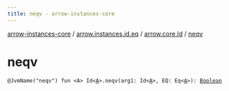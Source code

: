 ```yaml
---
title: neqv - arrow-instances-core
---
```


[arrow-instances-core](../../index.html) / [arrow.instances.id.eq](../index.html) / [arrow.core.Id](index.html) / [neqv](./neqv.html)

# neqv

`@JvmName("neqv") fun <A> Id<`[`A`](neqv.html#A)`>.neqv(arg1: Id<`[`A`](neqv.html#A)`>, EQ: Eq<`[`A`](neqv.html#A)`>): `[`Boolean`](https://kotlinlang.org/api/latest/jvm/stdlib/kotlin/-boolean/index.html)